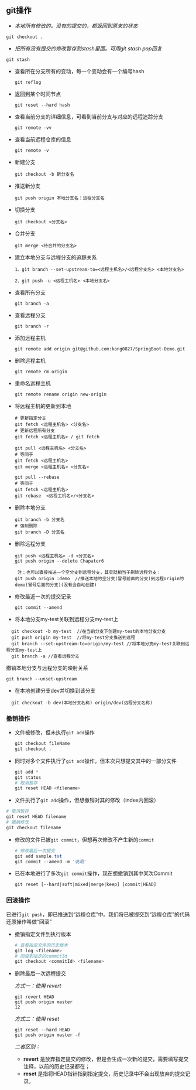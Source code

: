 ## git操作

-  *本地所有修改的。没有的提交的，都返回到原来的状态* 

  ```shell
  git checkout .
  ```

-  *把所有没有提交的修改暂存到stash里面。可用git stash pop回复* 

  ```shell
  git stash
  ```

- 查看所在分支所有的变动，每一个变动会有一个编号hash

  ```shell
  git reflog
  ```

- 返回到某个时间节点

  ```shell
  git reset --hard hash
  ```

- 查看当前分支的详细信息，可看到当前分支与对应的远程追踪分支

  ```shell
  git remote -vv
  ```

- 查看当前远程仓库的信息

  ```shell
  git remote -v
  ```

- 新建分支

  ```shell
  git checkout -b 新分支名
  ```

- 推送新分支

  ```shell
  git push origin 本地分支名：远程分支名
  ```

- 切换分支

  ```shell
  git checkout <分支名>
  ```

- 合并分支

  ```shell
  git merge <待合并的分支名>
  ```

- 建立本地分支与远程分支的追踪关系

  ```shell
  1、git branch --set-upstream-to=<远程主机名>/<远程分支名> <本地分支名>
  
  2、git push -u <远程主机名> <本地分支名>
  ```

- 查看所有分支

  ```shell
  git branch -a
  ```

- 查看远程分支

  ```shell
  git branch -r
  ```

- 添加远程主机

  ```shell
  git remote add origin git@github.com:kong0827/SpringBoot-Demo.git
  ```

- 删除远程主机

  ```shell
  git remote rm origin
  ```

- 重命名远程主机

  ```shell
  git remote rename origin new-origin
  ```

- 将远程主机的更新到本地

  ```shell
  # 更新指定分支
  git fetch <远程主机名> <分支名>
  # 更新远程所有分支
  git fetch <远程主机名> / git fetch
  ```

  ```shell
  git pull <远程主机名> <分支名>
  # 等同于
  git fetch <远程主机名>
  git merge <远程主机名> <分支名>
  
  git pull --rebase
  # 等同于
  git fetch <远程主机名>
  git rebase  <远程主机名>/<分支名>
  ```

- 删除本地分支

  ```shell
  git branch -b 分支名
  # 强制删除
  git branch -D 分支名
  ```

- 删除远程分支

  ```shell
  git push <远程主机名> -d <分支名>
  git push origin --delete Chapater6
  
   注：也可以直接推送一个空分支到远程分支，其实就相当于删除远程分支：
  git push origin :demo  //推送本地的空分支(冒号前面的分支)到远程origin的demo(冒号后面的分支)(没有会自动创建)
  ```

- 修改最近一次的提交记录

  ```shell
  git commit --amend
  ```

- 将本地分支my-test关联到远程分支my-test上  
```shell
  git checkout -b my-test  //在当前分支下创建my-test的本地分支分支
  git push origin my-test  //将my-test分支推送到远程
  git branch --set-upstream-to=origin/my-test //将本地分支my-test关联到远程分支my-test上   
  git branch -a //查看远程分支
```

撤销本地分支与远程分支的映射关系
```shell
git branch --unset-upstream
```
- 在本地创建分支dev并切换到该分支
```shell
  git checkout -b dev(本地分支名称) origin/dev(远程分支名称)
```



### 撤销操作

- 文件被修改，但未执行`git add`操作

  ```powershell
  git checkout fileName
  git checkout .
  ```

- 同时对多个文件执行了`git add`操作，但本次只想提交其中的一部分文件

  ```powershell
  git add *
  git status
  # 取消暂存
  git reset HEAD <filename>
  ```

-  文件执行了`git add`操作，但想撤销对其的修改（index内回滚）

  ```powershell
  # 取消暂存
  git reset HEAD filename
  # 撤销修改
  git checkout filename
  ```

- 修改的文件已被`git commit`，但想再次修改不产生新的`commit`

  ```powershell
  # 修改最后一次提交
  git add sample.txt
  git commit --amend -m '说明'
  ```

- 已在本地进行了多次`git commit`操作，现在想撤销到其中某次Commit

  ```git
  git reset [--hard|soft|mixed|merge|keep] [commit|HEAD]
  ```

### 回滚操作

 已进行`git push`，即已推送到“远程仓库”中。我们将已被提交到“远程仓库”的代码还原操作叫做“回滚” 

- 撤销指定文件到执行版本

  ```powershell
  # 查看指定文件的历史版本
  git log <filename>
  # 回滚到指定的commitId
  git checkout <commitId> <filename>
  ```

- 删除最后一次远程提交

  *方式一：使用 revert*

  ```git
  git revert HEAD
  git push origin master
  12
  ```

  *方式二：使用 reset*

  ```git
  git reset --hard HEAD
  git push origin master -f
  ```

  *二者区别：*

  - **revert** 是放弃指定提交的修改，但是会生成一次新的提交，需要填写提交注释，以前的历史记录都在；
  - **reset** 是指将HEAD指针指到指定提交，历史记录中不会出现放弃的提交记录。